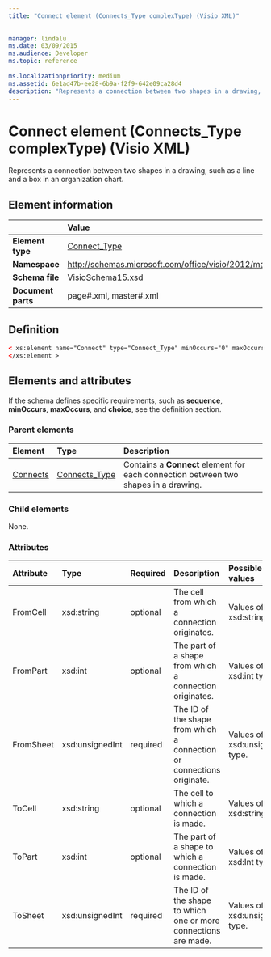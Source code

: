 ```yaml
---
title: "Connect element (Connects_Type complexType) (Visio XML)"
 
 
manager: lindalu
ms.date: 03/09/2015
ms.audience: Developer
ms.topic: reference
 
ms.localizationpriority: medium
ms.assetid: 6e1ad47b-ee28-6b9a-f2f9-642e09ca28d4
description: "Represents a connection between two shapes in a drawing, such as a line and a box in an organization chart."
---
```


# Connect element (Connects_Type complexType) (Visio XML)

Represents a connection between two shapes in a drawing, such as a line and a box in an organization chart.
  
## Element information

||Value |
|:-----|:-----|
|**Element type** <br/> |[Connect_Type](connect_type-complextypevisio-xml.md) <br/> |
|**Namespace** <br/> |http://schemas.microsoft.com/office/visio/2012/main  <br/> |
|**Schema file** <br/> |VisioSchema15.xsd  <br/> |
|**Document parts** <br/> |page#.xml, master#.xml  <br/> |
   
## Definition

```XML
< xs:element name="Connect" type="Connect_Type" minOccurs="0" maxOccurs="unbounded" >
</xs:element >
```

## Elements and attributes

If the schema defines specific requirements, such as **sequence**, **minOccurs**, **maxOccurs**, and **choice**, see the definition section. 
  
### Parent elements

|**Element**|**Type**|**Description**|
|:-----|:-----|:-----|
|[Connects](connects-element-pagecontents_type-complextypevisio-xml.md) <br/> |[Connects_Type](connects_type-complextypevisio-xml.md) <br/> |Contains a **Connect** element for each connection between two shapes in a drawing. |
   
### Child elements

None.
  
### Attributes

|**Attribute**|**Type**|**Required**|**Description**|**Possible values**|
|:-----|:-----|:-----|:-----|:-----|
|FromCell  <br/> |xsd:string  <br/> |optional  <br/> |The cell from which a connection originates. |Values of the xsd:string type. |
|FromPart  <br/> |xsd:int  <br/> |optional  <br/> |The part of a shape from which a connection originates. |Values of the xsd:int type. |
|FromSheet  <br/> |xsd:unsignedInt  <br/> |required  <br/> |The ID of the shape from which a connection or connections originate. |Values of the xsd:unsignedInt type. |
|ToCell  <br/> |xsd:string  <br/> |optional  <br/> |The cell to which a connection is made. |Values of the xsd:string type. |
|ToPart  <br/> |xsd:int  <br/> |optional  <br/> |The part of a shape to which a connection is made. |Values of the xsd:Int type. |
|ToSheet  <br/> |xsd:unsignedInt  <br/> |required  <br/> |The ID of the shape to which one or more connections are made. |Values of the xsd:unsignedInt type. |
   

